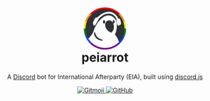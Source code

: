 <p align="center" style="margin-bottom: 0px !important;">
  <img width="100" src="assets/logo.png" alt="peiarrot logo" align="center">
</p>
<h1 align="center" style="margin-top: 0px;">peiarrot</h1>

<p align="center">A <a href="https://discord.com">Discord</a> bot for International Afterparty (EIA), built using <a href="https://github.com/discordjs/discord.js">discord.js</a></p>

<div align="center">
    <a href="https://gitmoji.dev">
      <img alt="Gitmoji" src="https://img.shields.io/badge/gitmoji-%20😜%20😍-FFDD67.svg?style=for-the-badge">
    </a>
    <a href="https://github.com/cyanthvibes/peiarrot-discord/main/LICENSE">
        <img alt="GitHub" src="https://img.shields.io/github/license/cyanthvibes/peiarrot-discord?style=for-the-badge">
    </a>
</div>

